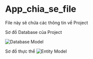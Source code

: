 
# App_chia_se_file

File này sẽ chứa các thông tin về Project

Sơ đồ Database của Project

![Database Model](https://i.imgur.com/Pkinuyc.png)

Sơ đồ thực thể
![Entity Model](https://imgur.com/oKNZ1gJ.png)
